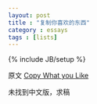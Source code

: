 ```yaml
---
layout: post
title : "复制你喜欢的东西"
category : essays
tags : [lists]
---
```

{% include JB/setup %}

原文 [Copy What you Like](http://www.paulgraham.com/copy.html)  

未找到中文版，求稿  
